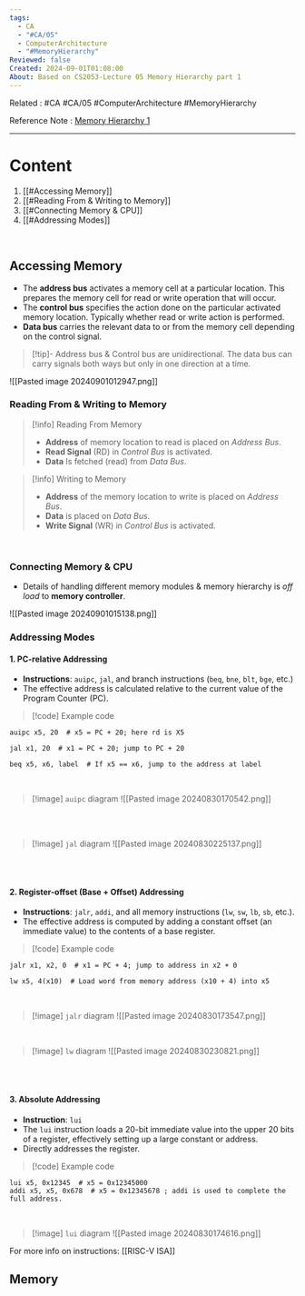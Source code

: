 ```yaml
---
tags:
  - CA
  - "#CA/05"
  - ComputerArchitecture
  - "#MemoryHierarchy"
Reviewed: false
Created: 2024-09-01T01:08:00
About: Based on CS2053-Lecture 05 Memory Hierarchy part 1
---
```

Related : #CA #CA/05 #ComputerArchitecture #MemoryHierarchy 

Reference Note : [Memory Hierarchy 1](file:///E:%5CAcademics%5CSEM%203%5CCS2053-Computer%20Architecture%5CLecture%20note%5C05%20-%20Memory%20Hierarchy%20I.pdf)

---
# Content
1. [[#Accessing Memory]]
2. [[#Reading From & Writing to Memory]]
3. [[#Connecting Memory & CPU]]
4. [[#Addressing Modes]]

<br>

## Accessing Memory
- The **address bus** activates a memory cell at a particular location. This prepares the memory cell for read or write operation that will occur.
- The **control bus** specifies the action done on the particular activated memory location. Typically whether read or write action is performed.
- **Data bus** carries the relevant data to or from the memory cell depending on the control signal.

> [!tip]- Address bus & Control bus are unidirectional. The data bus can carry signals both ways but only in one direction at a time.

![[Pasted image 20240901012947.png]]
<br>

### Reading From & Writing to Memory
> [!info] Reading From Memory
> - **Address** of memory location to read is placed on *Address Bus*.
> - **Read Signal** (RD) in *Control Bus* is activated.
> - **Data** Is fetched (read) from *Data Bus*.

> [!info] Writing to Memory
> - **Address** of the memory location to write is placed on *Address Bus*.
> - **Data** is placed on *Data Bus.*
> - **Write Signal** (WR) in *Control Bus* is activated.

<br>

### Connecting Memory & CPU
- Details of handling different memory modules & memory hierarchy is *off load* to **memory controller**.

![[Pasted image 20240901015138.png]]
<br>

### Addressing Modes

#### 1. PC-relative Addressing

- **Instructions**: `auipc`, `jal`, and branch instructions (`beq`, `bne`, `blt`, `bge`, etc.)
- The effective address is calculated relative to the current value of the Program Counter (PC).


> [!code] Example code
```assembly
auipc x5, 20  # x5 = PC + 20; here rd is X5

jal x1, 20  # x1 = PC + 20; jump to PC + 20

beq x5, x6, label  # If x5 == x6, jump to the address at label
```

<br>

> [!image] `auipc` diagram
> ![[Pasted image 20240830170542.png]]

<br>
<br>

> [!image] `jal` diagram
> ![[Pasted image 20240830225137.png]]

<br>
<br>

#### 2. Register-offset (Base + Offset) Addressing

- **Instructions**: `jalr`, `addi`, and all memory instructions (`lw`, `sw`, `lb`, `sb`, etc.).
- The effective address is computed by adding a constant offset (an immediate value) to the contents of a base register.


> [!code] Example code
```assembly
jalr x1, x2, 0  # x1 = PC + 4; jump to address in x2 + 0

lw x5, 4(x10)  # Load word from memory address (x10 + 4) into x5
```

<br>

> [!image] `jalr` diagram
> ![[Pasted image 20240830173547.png]]

<br>

> [!image] `lw` diagram
> ![[Pasted image 20240830230821.png]]

<br>
<br>

#### 3. Absolute Addressing

- **Instruction**: `lui`
- The `lui` instruction loads a 20-bit immediate value into the upper 20 bits of a register, effectively setting up a large constant or address.
- Directly addresses the register.

> [!code] Example code
```assembly
lui x5, 0x12345  # x5 = 0x12345000
addi x5, x5, 0x678  # x5 = 0x12345678 ; addi is used to complete the full address.
```

<br>

> [!image] `lui` diagram
> ![[Pasted image 20240830174616.png]]

For more info on instructions: [[RISC-V ISA]]

## Memory 
